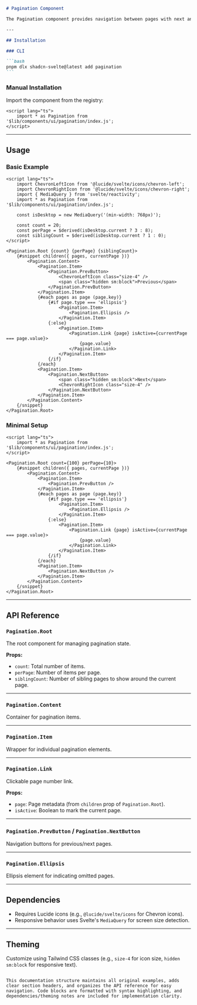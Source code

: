 ````markdown
# Pagination Component

The Pagination component provides navigation between pages with next and previous links, and customizable page indicators.

---

## Installation

### CLI

```bash
pnpm dlx shadcn-svelte@latest add pagination
```
````

### Manual Installation

Import the component from the registry:

```svelte
<script lang="ts">
	import * as Pagination from '$lib/components/ui/pagination/index.js';
</script>
```

---

## Usage

### Basic Example

```svelte
<script lang="ts">
	import ChevronLeftIcon from '@lucide/svelte/icons/chevron-left';
	import ChevronRightIcon from '@lucide/svelte/icons/chevron-right';
	import { MediaQuery } from 'svelte/reactivity';
	import * as Pagination from '$lib/components/ui/pagination/index.js';

	const isDesktop = new MediaQuery('(min-width: 768px)');

	const count = 20;
	const perPage = $derived(isDesktop.current ? 3 : 8);
	const siblingCount = $derived(isDesktop.current ? 1 : 0);
</script>

<Pagination.Root {count} {perPage} {siblingCount}>
	{#snippet children({ pages, currentPage })}
		<Pagination.Content>
			<Pagination.Item>
				<Pagination.PrevButton>
					<ChevronLeftIcon class="size-4" />
					<span class="hidden sm:block">Previous</span>
				</Pagination.PrevButton>
			</Pagination.Item>
			{#each pages as page (page.key)}
				{#if page.type === 'ellipsis'}
					<Pagination.Item>
						<Pagination.Ellipsis />
					</Pagination.Item>
				{:else}
					<Pagination.Item>
						<Pagination.Link {page} isActive={currentPage === page.value}>
							{page.value}
						</Pagination.Link>
					</Pagination.Item>
				{/if}
			{/each}
			<Pagination.Item>
				<Pagination.NextButton>
					<span class="hidden sm:block">Next</span>
					<ChevronRightIcon class="size-4" />
				</Pagination.NextButton>
			</Pagination.Item>
		</Pagination.Content>
	{/snippet}
</Pagination.Root>
```

### Minimal Setup

```svelte
<script lang="ts">
	import * as Pagination from '$lib/components/ui/pagination/index.js';
</script>

<Pagination.Root count={100} perPage={10}>
	{#snippet children({ pages, currentPage })}
		<Pagination.Content>
			<Pagination.Item>
				<Pagination.PrevButton />
			</Pagination.Item>
			{#each pages as page (page.key)}
				{#if page.type === 'ellipsis'}
					<Pagination.Item>
						<Pagination.Ellipsis />
					</Pagination.Item>
				{:else}
					<Pagination.Item>
						<Pagination.Link {page} isActive={currentPage === page.value}>
							{page.value}
						</Pagination.Link>
					</Pagination.Item>
				{/if}
			{/each}
			<Pagination.Item>
				<Pagination.NextButton />
			</Pagination.Item>
		</Pagination.Content>
	{/snippet}
</Pagination.Root>
```

---

## API Reference

### `Pagination.Root`

The root component for managing pagination state.

**Props:**

- `count`: Total number of items.
- `perPage`: Number of items per page.
- `siblingCount`: Number of sibling pages to show around the current page.

---

### `Pagination.Content`

Container for pagination items.

---

### `Pagination.Item`

Wrapper for individual pagination elements.

---

### `Pagination.Link`

Clickable page number link.

**Props:**

- `page`: Page metadata (from `children` prop of `Pagination.Root`).
- `isActive`: Boolean to mark the current page.

---

### `Pagination.PrevButton` / `Pagination.NextButton`

Navigation buttons for previous/next pages.

---

### `Pagination.Ellipsis`

Ellipsis element for indicating omitted pages.

---

## Dependencies

- Requires Lucide icons (e.g., `@lucide/svelte/icons` for Chevron icons).
- Responsive behavior uses Svelte's `MediaQuery` for screen size detection.

---

## Theming

Customize using Tailwind CSS classes (e.g., `size-4` for icon size, `hidden sm:block` for responsive text).

```

This documentation structure maintains all original examples, adds clear section headers, and organizes the API reference for easy navigation. Code blocks are formatted with syntax highlighting, and dependencies/theming notes are included for implementation clarity.
```
